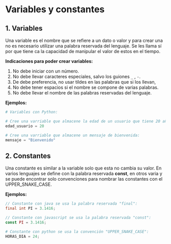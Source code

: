 # Variables y constantes

## 1. Variables

Una variable es el nombre que se refiere a un dato o valor y para crear una no es necesario utilizar una palabra reservada del lenguaje. Se les llama sí por que tiene ca la capacidad de manipular el valor de estos en el tiempo.

**Indicaciones para poder crear variables:**
1. No debe iniciar con un número.
2. No debe llevar caracteres especiales, salvo los guiones `_` , `-`.
3. De debe preferencia, no usar tildes en las palabras que si los llevan,
4. No debe tener espacios si el nombre se compone de varias palabras.
5. No debe llevar el nombre de las palabras reservadas del lenguaje.


**Ejemplos:**

```python
# Variables con Python:

# Cree una varriable que almacene la edad de un usuario que tiene 20 años:
edad_usuario = 20

# Cree una varriable que almacene un mensaje de bienvenida:
mensaje = "Bienvenido"
```

## 2. Constantes

Una constante es similar a la variable solo que esta no cambia su valor. En varios lenguajes se define con la palabra reservada **const**, en otros varia y se puede encontrar solo convenciones para nombrar las constantes con el UPPER_SNAKE_CASE.


**Ejemplos:**

```java
// Constante con java se usa la palabra reservada "final":
final int PI = 3.1416;
```

```javascript
// Constante con javascript se usa la palabra reservada "const":
const PI = 3.1416;
```

```python
# Constante con python se usa la convención "UPPER_SNAKE_CASE":
HORAS_DIA = 24;
```
